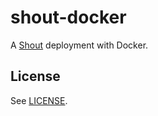 # shout-docker

A [Shout](http://shout-irc.com/) deployment with Docker.

## License

See [LICENSE](LICENSE).
